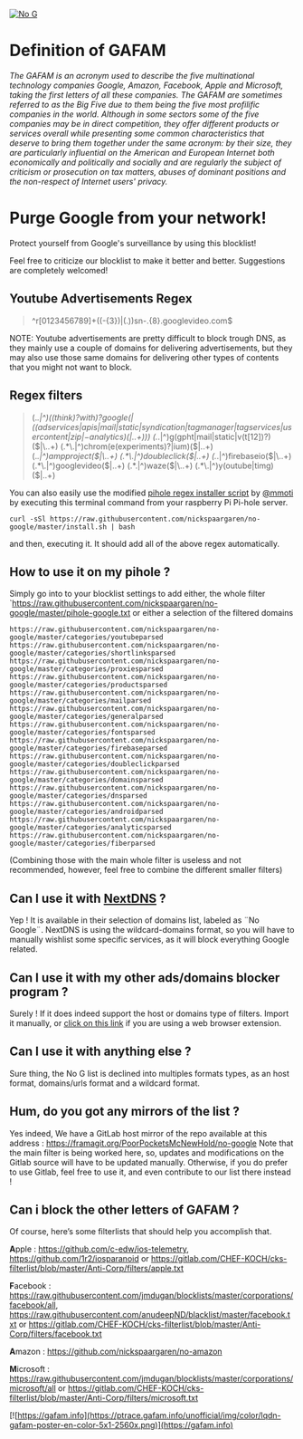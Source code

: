 [![No G](https://raw.githubusercontent.com/nickspaargaren/pihole-google/master/GAFAMSPLATTEXTNOGgit.png)](https://github.com/nickspaargaren/no-google)

# Definition of GAFAM
*The GAFAM is an acronym used to describe the five multinational technology companies Google, Amazon, Facebook, Apple and Microsoft, taking the first letters of all these companies. The GAFAM are sometimes referred to as the Big Five due to them being the five most profilific companies in the world. Although in some sectors some of the five companies may be in direct competition, they offer different products or services overall while presenting some common characteristics that deserve to bring them together under the same acronym: by their size, they are particularly influential on the American and European Internet both economically and politically and socially and are regularly the subject of criticism or prosecution on tax matters, abuses of dominant positions and the non-respect of Internet users' privacy.*

# Purge Google from your network!

Protect yourself from Google's surveillance by using this blocklist!

Feel free to criticize our blocklist to make it better and better.
Suggestions are completely welcomed!

## Youtube Advertisements Regex
>^r[0123456789]+((-{3})|(\.))sn-.{8}\.googlevideo\.com$

NOTE: Youtube advertisements are pretty difficult to block trough DNS, as they mainly use a couple of domains for delivering advertisements, but they may also use those same domains for delivering other types of contents that you might not want to block.

## Regex filters
>(.*\.|^)((think)?with)?google($|((adservices|apis|mail|static|syndication|tagmanager|tagservices|usercontent|zip|-analytics)($|\..+)))
>(.*\.|^)g(gpht|mail|static|v(t[12])?)($|\..+)
>(.*\.|^)chrom(e(experiments)?|ium)($|\..+)
>(.*\.|^)ampproject($|\..+)
>(.*\.|^)doubleclick($|\..+)
>(.*\.|^)firebaseio($|\..+)
>(.*\.|^)googlevideo($|\..+)
>(.*\.|^)waze($|\..+)
>(.*\.|^)y(outube|timg)($|\..+)

You can also easily use the modified [pihole regex installer script](https://github.com/mmotti/pihole-regex) by [@mmoti](https://github.com/mmotti) by executing this terminal command from your raspberry Pi Pi-hole server.
```
curl -sSl https://raw.githubusercontent.com/nickspaargaren/no-google/master/install.sh | bash
```
and then, executing it. It should add all of the above regex automatically.

## How to use it on my pihole ?
Simply go into to your blocklist settings to add either, the whole filter `https://raw.githubusercontent.com/nickspaargaren/no-google/master/pihole-google.txt
or either a selection of the filtered domains 
```
https://raw.githubusercontent.com/nickspaargaren/no-google/master/categories/youtubeparsed
https://raw.githubusercontent.com/nickspaargaren/no-google/master/categories/shortlinksparsed
https://raw.githubusercontent.com/nickspaargaren/no-google/master/categories/proxiesparsed
https://raw.githubusercontent.com/nickspaargaren/no-google/master/categories/productsparsed
https://raw.githubusercontent.com/nickspaargaren/no-google/master/categories/mailparsed
https://raw.githubusercontent.com/nickspaargaren/no-google/master/categories/generalparsed
https://raw.githubusercontent.com/nickspaargaren/no-google/master/categories/fontsparsed
https://raw.githubusercontent.com/nickspaargaren/no-google/master/categories/firebaseparsed
https://raw.githubusercontent.com/nickspaargaren/no-google/master/categories/doubleclickparsed
https://raw.githubusercontent.com/nickspaargaren/no-google/master/categories/domainsparsed
https://raw.githubusercontent.com/nickspaargaren/no-google/master/categories/dnsparsed
https://raw.githubusercontent.com/nickspaargaren/no-google/master/categories/androidparsed
https://raw.githubusercontent.com/nickspaargaren/no-google/master/categories/analyticsparsed
https://raw.githubusercontent.com/nickspaargaren/no-google/master/categories/fiberparsed
```

(Combining those with the main whole filter is useless and not recommended, however, feel free to combine the different smaller filters)

## Can I use it with [NextDNS](https://nextdns.io/) ?
Yep ! It is available in their selection of domains list, labeled as ¨No Google¨.
NextDNS is using the wildcard-domains format, so you will have to manually wishlist some specific services, as it will block everything Google related.

## Can I use it with my other ads/domains blocker program ?
Surely ! If it does indeed support the host or domains type of filters.
Import it manually, or [click on this link](https://subscribe.adblockplus.org/?location=https://raw.githubusercontent.com/nickspaargaren/no-google/master/google-domains&title=no-google) if you are using a web browser extension.

## Can I use it with anything else ?
Sure thing, the No G list is declined into multiples formats types, as an host format, domains/urls format and a wildcard format.

## Hum, do you got any mirrors of the list ?
Yes indeed, We have a GitLab host mirror of the repo available at this address : https://framagit.org/PoorPocketsMcNewHold/no-google
Note that the main filter is being worked here, so, updates and modifications on the Gitlab source will have to be updated manually.
Otherwise, if you do prefer to use Gitlab, feel free to use it, and even contribute to our list there instead !

## Can i block the other letters of GAFAM ?
Of course, here’s some filterlists that should help you accomplish that.

**A**pple : https://github.com/c-edw/ios-telemetry, https://github.com/1r2/iosparanoid or https://gitlab.com/CHEF-KOCH/cks-filterlist/blob/master/Anti-Corp/filters/apple.txt

**F**acebook : https://raw.githubusercontent.com/jmdugan/blocklists/master/corporations/facebook/all, https://raw.githubusercontent.com/anudeepND/blacklist/master/facebook.txt or https://gitlab.com/CHEF-KOCH/cks-filterlist/blob/master/Anti-Corp/filters/facebook.txt

**A**mazon : https://github.com/nickspaargaren/no-amazon

**M**icrosoft : https://raw.githubusercontent.com/jmdugan/blocklists/master/corporations/microsoft/all or https://gitlab.com/CHEF-KOCH/cks-filterlist/blob/master/Anti-Corp/filters/microsoft.txt

[![https://gafam.info](https://ptrace.gafam.info/unofficial/img/color/lqdn-gafam-poster-en-color-5x1-2560x.png)](https://gafam.info)

